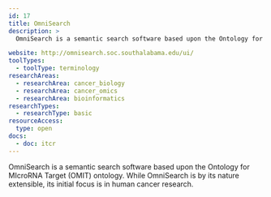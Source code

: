 ```yaml
---
id: 17
title: OmniSearch
description: >
  OmniSearch is a semantic search software based upon the Ontology for MIcroRNA Target (OMIT) ontology. While OmniSearch is by its nature extensible, its initial focus is in human cancer research.

website: http://omnisearch.soc.southalabama.edu/ui/
toolTypes:
  - toolType: terminology
researchAreas:
  - researchArea: cancer_biology
  - researchArea: cancer_omics
  - researchArea: bioinformatics
researchTypes:
  - researchType: basic
resourceAccess:
  type: open
docs:
  - doc: itcr
---
```

OmniSearch is a semantic search software based upon the Ontology for MIcroRNA Target (OMIT) ontology. While OmniSearch is by its nature extensible, its initial focus is in human cancer research.